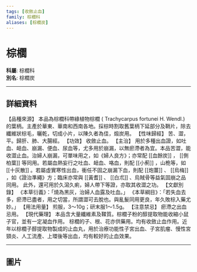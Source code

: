```yaml
---
tags: [收斂止血]
family: 棕櫚科
aliases: [棕櫚炭]
---
```


# 棕櫚

**科屬**: 棕櫚科  
**別名**: 棕櫚炭  

---

## 詳細資料
【品種來源】
本品為棕櫚科帶綠植物棕櫚 (
Trachycarpus fortunei
H. Wendl.) 的葉柄。主產於華東、華南和西南各地。採棕時割取舊葉柄下延部分及鞘片，除去纖維狀棕毛，曬乾，切成小片，以陳久者為佳，煅炭用。
【性味歸經】
苦、澀，平。歸肝、肺、大腸經。
【功效】
收斂止血。
【主治】
用於多種出血證，如吐血、衄血、崩漏、便血、尿血等，尤多用於崩漏，以無瘀滯者為宜。本品苦澀，能收澀止血。治婦人崩漏，可單味用之，如《婦人良方》；亦常配 [[血餘炭]] ， [[側柏葉]] 等同用。若屬血熱妄行之吐血、衄血、咯血，則配 [[小薊]] ，山桅等，如 [[十灰散]] 。若屬虛實寒性出血，衝任不固之崩漏下血，則配 [[炮薑]] 、 [[烏梅]] ，如《證治準繩》方；臨床亦常與 [[黃耆]] 、 [[白朮]] 、烏賊骨等益氣固崩之品同用。 此外，還可用於久瀉久痢，婦人帶下等證，亦取其收澀之功。
【文獻別錄】
《本草衍義》：「燒為黑灰，治婦人血露及吐血。」
《本草綱目》：「若失血去多，瘀滯已盡者，用之切當，所謂澀可去脫也。與亂髮同用更良，年久敗棕入藥尤妙。」
【用法用量】
煎服，3～10g；研末服1～1.5g。
【注意禁忌】
瘀滯之出血忌用。
【現代藥理】
本品含大量纖維素及鞣質。棕櫚子粉的醇提取物能收縮小鼠子官，並有一定凝血作用。
棕櫚的子、根、花亦供藥用。均有收斂止血作用。近年以棕櫚子醇提取物製成的止血丸，用於治療功能性子宮出血、子宮肌瘤、慢性宮頸炎、人工流產、上環後等出血，均有較好的止血效果。

---

## 圖片
